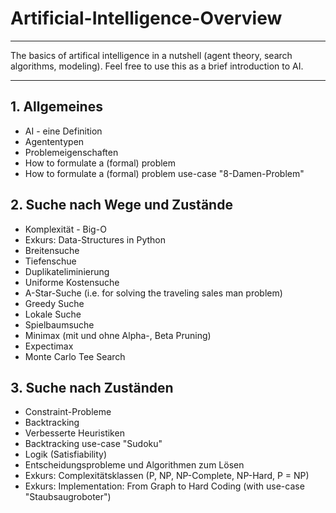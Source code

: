 # Artificial-Intelligence-Overview

***
The basics of artifical intelligence in a nutshell (agent theory, search algorithms, modeling). Feel free to use this as a brief introduction to AI.
***

## 1. Allgemeines

- AI - eine Definition
- Agententypen
- Problemeigenschaften
- How to formulate a (formal) problem
- How to formulate a (formal) problem use-case "8-Damen-Problem"

## 2. Suche nach Wege und Zustände

- Komplexität - Big-O
- Exkurs: Data-Structures in Python
- Breitensuche
- Tiefenschue
- Duplikateliminierung
- Uniforme Kostensuche
- A-Star-Suche (i.e. for solving the traveling sales man problem)
- Greedy Suche
- Lokale Suche
- Spielbaumsuche
- Minimax (mit und ohne Alpha-, Beta Pruning)
- Expectimax
- Monte Carlo Tee Search

## 3. Suche nach Zuständen

- Constraint-Probleme
- Backtracking
- Verbesserte Heuristiken
- Backtracking use-case "Sudoku"
- Logik (Satisfiability)
- Entscheidungsprobleme und Algorithmen zum Lösen
- Exkurs: Complexitätsklassen (P, NP, NP-Complete, NP-Hard, P = NP)
- Exkurs: Implementation: From Graph to Hard Coding (with use-case "Staubsaugroboter")







